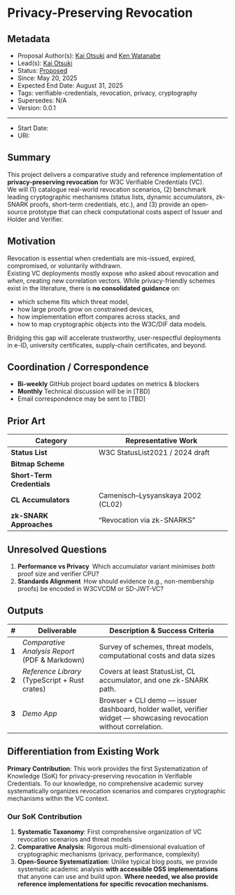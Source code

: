 # Privacy-Preserving Revocation

## Metadata

- Proposal Author(s): [Kai Otsuki](https://github.com/Dtitkaio) and [Ken Watanabe](https://github.com/dorakemon)
- Lead(s): [Kai Otsuki](https://www.linkedin.com/in/kai-otsuki-9475a8303/)
- Status: [Proposed]()
- Since: May 20, 2025
- Expected End Date: August 31, 2025
- Tags: verifiable-credentials, revocation, privacy, cryptography
- Supersedes: N/A
- Version: 0.0.1

---

[//]: # "Do not fill out below. To be filled out by chairs post-approval"

- Start Date:
- URI:

## Summary

This project delivers a comparative study and reference implementation of **privacy-preserving revocation** for W3C Verifiable Credentials (VC).  
We will (1) catalogue real-world revocation scenarios, (2) benchmark leading cryptographic mechanisms (status lists, dynamic accumulators, zk-SNARK proofs, short-term credentials, etc.), and (3) provide an open-source prototype that can check computational costs aspect of Issuer and Holder and Verifier.

## Motivation

Revocation is essential when credentials are mis-issued, expired, compromised, or voluntarily withdrawn.  
Existing VC deployments mostly expose _who_ asked about revocation and _when_, creating new correlation vectors. While privacy-friendly schemes exist in the literature, there is **no consolidated guidance** on:

- which scheme fits which threat model,
- how large proofs grow on constrained devices,
- how implementation effort compares across stacks, and
- how to map cryptographic objects into the W3C/DIF data models.

Bridging this gap will accelerate trustworthy, user-respectful deployments in e-ID, university certificates, supply-chain certificates, and beyond.

## Coordination / Correspondence

- **Bi-weekly** GitHub project board updates on metrics & blockers
- **Monthly** Technical discussion will be in [TBD]
- Email correspondence may be sent to [TBD]

## Prior Art

| Category                   | Representative Work               |
| -------------------------- | --------------------------------- |
| **Status List**            | W3C StatusList2021 / 2024 draft   |
| **Bitmap Scheme**          |                                   |
| **Short-Term Credentials** |                                   |
| **CL Accumulators**        | Camenisch–Lysyanskaya 2002 (CL02) |
| **zk-SNARK Approaches**    | “Revocation via zk-SNARKS”        |

## Unresolved Questions

1. **Performance vs Privacy** Which accumulator variant minimises _both_ proof size and verifier CPU?
2. **Standards Alignment** How should evidence (e.g., non-membership proofs) be encoded in W3CVCDM or SD-JWT-VC?

## Outputs

| #     | Deliverable                                    | Description & Success Criteria                                                                                     |
| ----- | ---------------------------------------------- | ------------------------------------------------------------------------------------------------------------------ |
| **1** | _Comparative Analysis Report_ (PDF & Markdown) | Survey of schemes, threat models, computational costs and data sizes                                               |
| **2** | _Reference Library_ (TypeScript + Rust crates) | Covers at least StatusList, CL accumulator, and one zk-SNARK path.                                                 |
| **3** | _Demo App_                                     | Browser + CLI demo ― issuer dashboard, holder wallet, verifier widget ― showcasing revocation without correlation. |

## Differentiation from Existing Work

**Primary Contribution**: This work provides the first Systematization of Knowledge (SoK) for privacy-preserving revocation in Verifiable Credentials. To our knowledge, no comprehensive academic survey systematically organizes revocation scenarios and compares cryptographic mechanisms within the VC context.

### Our SoK Contribution

1. **Systematic Taxonomy**: First comprehensive organization of VC revocation scenarios and threat models
2. **Comparative Analysis**: Rigorous multi-dimensional evaluation of cryptographic mechanisms (privacy, performance, complexity)
3. **Open-Source Systematization**: Unlike typical blog posts, we provide systematic academic analysis **with accessible OSS implementations** that anyone can use and build upon. **Where needed, we also provide reference implementations for specific revocation mechanisms.**
